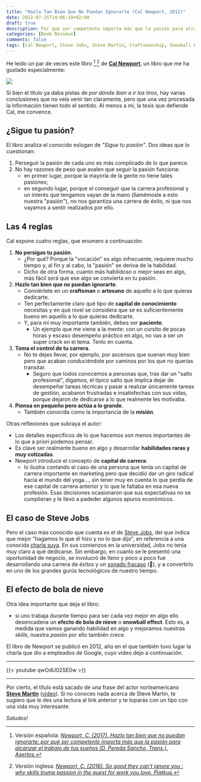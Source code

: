 ```yaml
---
title: "Hazlo Tan Bien Que No Puedan Ignorarte (Cal Newport, 2012)"
date: 2022-07-25T14:06:19+02:00
draft: true
description: Por qué ser competente importa más que la pasión para alcanzar el trabajo de tus sueños.
categories: [Book Reviews]
comments: false
tags: [Cal Newport, Steve Jobs, Steve Martin, Craftsmanship, Snowball Effect]
---
```


He leído un par de veces este libro [^1],[^2] de [**Cal Newport**](https://www.calnewport.com/), un libro que me ha gustado especialmente:

[![](/images/hazlo-tan-bien-que-no-puedan-ignorarte.jpeg)](https://amzn.to/3bet5X4)

Si bien el título ya daba pistas de _por dónde iban a ir los tiros_, hay varias conclusiones que no veía venir tan claramente, pero que una vez procesada la información tienen todo el sentido. Al menos a mí, la tesis que defiende Cal, me convence.

## ¿Sigue tu pasión?

El libro analiza el conocido eslogan de _"Sigue tu pasión"_. Dos ideas que lo cuestionan:

1. Perseguir la pasión de cada uno es más complicado de lo que parece.
2. No hay razones de peso que avalen que seguir la pasión funciona:
   - en primer lugar, porque la mayoría de la gente no tiene tales pasiones;
   - en segundo lugar, porque el conseguir que la carrera profesional y un interés que tengamos vayan de la mano (llamémosle a esto nuestra "pasión"), no nos garantiza una carrera de éxito, ni que nos vayamos a sentir realizados por ello.

## Las 4 reglas

Cal expone cuatro reglas, que enumero a continuación:

1. **No persigas tu pasión**.
   - ¿Por qué? Porque la "vocación" es algo infrecuente, requiere mucho tiempo y, al fin y al cabo, la "pasión" se deriva de la habilidad.
   - Dicho de otra forma, cuanto más habilidoso o mejor seas en algo, más fácil será que ese algo se convierta en tu pasión.
2. **Hazlo tan bien que no puedan ignorarte**.
   - Conviértete en un **craftsman** o **artesano** de aquello a lo que quieras dedicarte.
   - Ten perfectamente claro qué tipo de **capital de conocimiento** necesitas y en qué nivel se considera que se es suficientemente bueno en aquello a lo que quieras dedicarte.
   - Y, para mí muy importante también, debes ser **paciente**.
     - Un ejemplo que me viene a la mente: con un cursito de pocas horas y escaso desempeño práctico en algo, no vas a ser un super crack en el tema. Tenlo en cuenta.
3. **Toma el control de tu carrera**.
   - No te dejes llevar, por ejemplo, por ascensos que suenan muy bien pero que acaban conduciéndote por caminos por los que no querías transitar.
     - Seguro que todos conocemos a personas que, tras dar un "salto profesional", digamos, el típico salto que implica dejar de desempeñar tareas técnicas y pasar a realizar únicamente tareas de gestión, acabaron frustradas e insatisfechas con sus vidas, porque dejaron de dedicarse a lo que realmente les motivaba.
4. **Piensa en pequeño pero actúa a lo grande**.
   - También conocida como la importancia de la **misión**.

Otras reflexiones que subraya el autor:

- Los detalles específicos de lo que hacemos son menos importantes de lo que a priori podemos pensar.
- Es clave ser realmente bueno en algo y desarrollar **habilidades raras y muy cotizadas**.
- Newport introduce el concepto de **capital de carrera**:
  - lo ilustra contando el caso de una persona que tenía un capital de carrera importante en marketing pero que decidió dar un giro radical hacia el mundo del yoga..., sin tener muy en cuenta lo que perdía de ese capital de carrera anterior y lo que le faltaba en esa nueva profesión. Esas decisiones ocasionaron que sus expectativas no se cumplieran y le llevó a padeder algunos apuros económicos.

## El caso de Steve Jobs

Pero el caso más conocido que cuenta es el de [Steve Jobs](https://www.wikiwand.com/es/Steve_Jobs), del que indica que mejor "hagamos lo que él hizo y no lo que dijo", en referencia a una conocida [charla suya](https://www.youtube.com/watch?v=hXXwFG3_x2g). En sus comienzos en la universidad, Jobs no tenía muy claro a qué dedicarse. Sin embargo, en cuanto se le presentó una oportunidad de negocio, se involucró de lleno y poco a poco fue desarrollando una carrera de éxitos y un [sonado fracaso](https://www.heraldousa.com/tendencias/2022/3/2/por-que-despidieron-steve-jobs-de-apple-en-1985-20820.html) (🤔), y a convertirlo en uno de los grandes gurús tecnológicos de nuestro tiempo.

## El efecto de bola de nieve

Otra idea importante que deja el libro:

- si uno trabaja durante tiempo para ser cada vez mejor en algo ello desencadena un **efecto de bola de nieve** o **snowball effect**. Esto es, a medida que vamos ganando habilidad en algo y mejoramos nuestras _skills_, nuestra _pasión_ por ello también crece.

El libro de Newport se publicó en 2012, año en el que también tuvo lugar la charla que dio a empleados de Google, cuyo vídeo dejo a continuación.

***
{{< youtube qwOdU02SE0w >}}
***

Por cierto, el título está sacado de una frase del actor norteamericano [**Steve Martin**](https://www.wikiwand.com/es/Steve_Martin) ([video](https://www.youtube.com/watch?v=teAvv6jnuXY)). Si no conoces nada acerca de Steve Martin, te sugiero que le des una lectura al link anterior y te toparás con un tipo con una vida muy interesante.

_Saludos!_

[^1]: Versión española: [_Newport, C. (2017). Hazlo tan bien que no puedan ignorarte: por qué ser competente importa más que la pasión para alcanzar el trabajo de tus sueños (D. Pereda Sancho, Trans.). Asertos._](https://amzn.to/3bet5X4)
[^2]: Versión inglesa: [_Newport, C. (2016). So good they can't ignore you : why skills trump passion in the quest for work you love. Piatkus._](https://amzn.to/3BrQ9fL)
